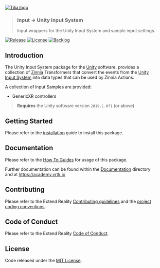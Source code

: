 [![Tilia logo][Tilia-Image]](#)

> ### Input -> Unity Input System
> Input wrappers for the Unity Input System and sample input settings.

[![Release][Version-Release]][Releases]
[![License][License-Badge]][License]
[![Backlog][Backlog-Badge]][Backlog]

## Introduction

The Unity Input System package for the [Unity] software, provides a collection of [Zinnia] Transformers that convert the events from the [Unity Input System] into data types that can be used by Zinnia Actions.

A collection of Input Samples are provided:

* GenericXR controllers

> **Requires** the Unity software version `2019.1.0f1` (or above).

## Getting Started

Please refer to the [installation] guide to install this package.

## Documentation

Please refer to the [How To Guides] for usage of this package.

Further documentation can be found within the [Documentation] directory and at https://academy.vrtk.io

## Contributing

Please refer to the Extend Reality [Contributing guidelines] and the [project coding conventions].

## Code of Conduct

Please refer to the Extend Reality [Code of Conduct].

## License

Code released under the [MIT License][License].

[License-Badge]: https://img.shields.io/github/license/ExtendRealityLtd/Tilia.Input.UnityInputSystem.svg
[Version-Release]: https://img.shields.io/github/release/ExtendRealityLtd/Tilia.Input.UnityInputSystem.svg
[project coding conventions]: https://github.com/ExtendRealityLtd/.github/blob/master/CONVENTIONS/UNITY3D.md

[Tilia-Image]: https://user-images.githubusercontent.com/1029673/67681496-5bf10700-f985-11e9-9413-e61801b6eab5.png
[License]: LICENSE.md
[Documentation]: Documentation/
[How To Guides]: Documentation/HowToGuides/
[Installation]: Documentation/HowToGuides/Installation/README.md
[Backlog]: http://tracker.vrtk.io
[Backlog-Badge]: https://img.shields.io/badge/project-backlog-78bdf2.svg
[Releases]: ../../releases
[Contributing guidelines]: https://github.com/ExtendRealityLtd/.github/blob/master/CONTRIBUTING.md
[Code of Conduct]: https://github.com/ExtendRealityLtd/.github/blob/master/CODE_OF_CONDUCT.md

[Zinnia]: https://github.com/ExtendRealityLtd/Zinnia.Unity
[Unity]: https://unity3d.com/
[Unity Input System]: https://docs.unity3d.com/Manual/com.unity.inputsystem.html